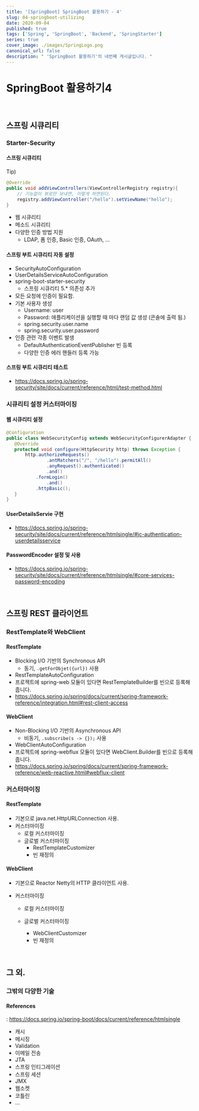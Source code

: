 ```yaml
---
title: '[SpringBoot] SpringBoot 활용하기 - 4'
slug: 04-springboot-utilizing
date: 2020-09-04
published: true
tags: ['Spring', 'SpringBoot', 'Backend', 'SpringStarter']
series: true
cover_image: ./images/SpringLogo.png
canonical_url: false
description: " 'SpringBoot 활용하기'의 네번째 게시글입니다. "
---
```


# SpringBoot 활용하기4

<br/>

## 스프링 시큐리티

### Starter-Security

#### 스프링 시큐리티

Tip)

```java
@Override
public void addViewControllers(ViewControllerRegistry registry){
    // 기능없이 뷰로만 보내면, 이렇게 하면된다.
    registry.addViewController("/hello").setViewName("hello");
}
```

- 웹 시큐리티
- 메소드 시큐리티
- 다양한 인증 방법 지원
  - LDAP, 폼 인증, Basic 인증, OAuth, ...

#### 스프링 부트 시큐리티 자동 설정

- SecurityAutoConfiguration
- UserDetailsServiceAutoConfiguration
- spring-boot-starter-security
  - 스프링 시큐리티 5.\* 의존성 추가
- 모든 요청에 인증이 필요함.
- 기본 사용자 생성
  - Username: user
  - Password: 애플리케이션을 실행할 때 마다 랜덤 값 생성 (콘솔에 출력 됨.)
  - spring.security.user.name
  - spring.security.user.password
- 인증 관련 각종 이벤트 발생
  - DefaultAuthenticationEventPublisher 빈 등록
  - 다양한 인증 에러 핸들러 등록 가능

#### 스프링 부트 시큐리티 테스트

- https://docs.spring.io/spring-security/site/docs/current/reference/html/test-method.html

### 시큐리티 설정 커스터마이징

#### 웹 시큐리티 설정

```java
@Configuration
public class WebSecurityConfig extends WebSecurityConfigurerAdapter {
   @Override
   protected void configure(HttpSecurity http) throws Exception {
       http.authorizeRequests()
               .antMatchers("/", "/hello").permitAll()
               .anyRequest().authenticated()
               .and()
           .formLogin()
               .and()
           .httpBasic();
   }
}
```

#### UserDetailsServie 구현

- https://docs.spring.io/spring-security/site/docs/current/reference/htmlsingle/#jc-authentication-userdetailsservice

#### PasswordEncoder 설정 및 사용

- https://docs.spring.io/spring-security/site/docs/current/reference/htmlsingle/#core-services-password-encoding

<br/>

## 스프링 REST 클라이언트

### RestTemplate와 WebClient

#### RestTemplate

- Blocking I/O 기반의 Synchronous API
  - 동기, `.getForObjet({url})` 사용
- RestTemplateAutoConfiguration
- 프로젝트에 spring-web 모듈이 있다면 RestTemplateBuilder를 빈으로 등록해 줍니다.
- https://docs.spring.io/spring/docs/current/spring-framework-reference/integration.html#rest-client-access

#### WebClient

- Non-Blocking I/O 기반의 Asynchronous API
  - 비동기, `.subscribe(s -> {});` 사용
- WebClientAutoConfiguration
- 프로젝트에 spring-webflux 모듈이 있다면 WebClient.Builder를 빈으로 등록해 줍니다.
- https://docs.spring.io/spring/docs/current/spring-framework-reference/web-reactive.html#webflux-client

### 커스터마이징

#### RestTemplate

- 기본으로 java.net.HttpURLConnection 사용.
- 커스터마이징
  - 로컬 커스터마이징
  - 글로벌 커스터마이징
    - RestTemplateCustomizer
    - 빈 재정의

#### WebClient

- 기본으로 Reactor Netty의 HTTP 클라이언트 사용.
- 커스터마이징

  - 로컬 커스터마이징
  - 글로벌 커스터마이징

    - WebClientCustomizer
    - 빈 재정의

<br/>

## 그 외.

### 그밖의 다양한 기술

#### References

: https://docs.spring.io/spring-boot/docs/current/reference/htmlsingle

- 캐시
- 메시징
- Validation
- 이메일 전송
- JTA
- 스프링 인티그레이션
- 스프링 세션
- JMX
- 웹소켓
- 코틀린
- ...
